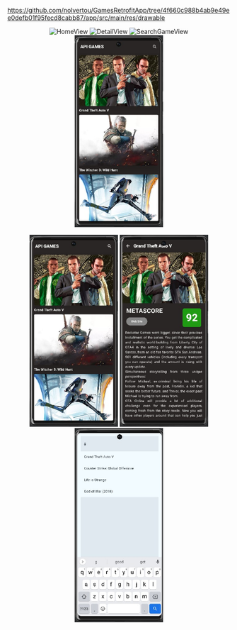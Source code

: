 https://github.com/nolvertou/GamesRetrofitApp/tree/4f660c988b4ab9e49ee0defb01f95fecd8cabb87/app/src/main/res/drawable

<p align="center">
  <img src="https://github.com/nolvertou/GamesRetrofitApp/tree/4f660c988b4ab9e49ee0defb01f95fecd8cabb87/app/src/main/res/drawable/HomeView.jpg" alt="HomeView" width="200"/>
  <img src="https://github.com/nolvertou/GamesRetrofitApp/tree/4f660c988b4ab9e49ee0defb01f95fecd8cabb87/app/src/main/res/drawable/DetailView.jpg" alt="DetailView" width="200"/>
  <img src="https://github.com/nolvertou/GamesRetrofitApp/tree/4f660c988b4ab9e49ee0defb01f95fecd8cabb87/app/src/main/res/drawable/SearchGameView.jpg" alt="SearchGameView" width="200"/>
  <img src="https://raw.githubusercontent.com/nolvertou/GamesRetrofitApp/4f660c988b4ab9e49ee0defb01f95fecd8cabb87/app/src/main/res/drawable/HomeView.jpg" alt="HomeView" width="200"/>
</p>


<p align="center">
  <img src="https://raw.githubusercontent.com/nolvertou/GamesRetrofitApp/4f660c988b4ab9e49ee0defb01f95fecd8cabb87/app/src/main/res/drawable/HomeView.jpg" alt="HomeView" width="200"/>
  <img src="https://raw.githubusercontent.com/nolvertou/GamesRetrofitApp/4f660c988b4ab9e49ee0defb01f95fecd8cabb87/app/src/main/res/drawable/DetailView.jpg" alt="DetailView" width="200"/>
  <img src="https://raw.githubusercontent.com/nolvertou/GamesRetrofitApp/4f660c988b4ab9e49ee0defb01f95fecd8cabb87/app/src/main/res/drawable/SearchGameView.jpg" alt="SearchGameView" width="200"/>
</p>


